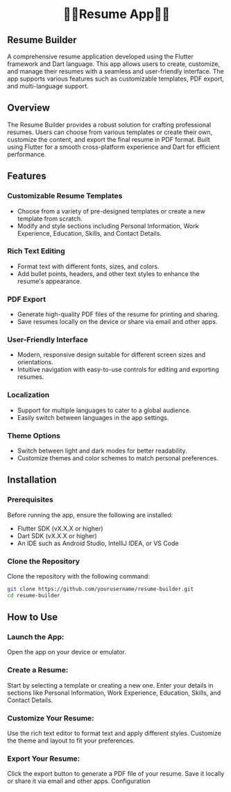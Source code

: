 
 <h1 align='center'>🔶🔸Resume App🔸🔶</h1>
 
## Resume Builder

A comprehensive resume application developed using the Flutter framework and Dart language. This app allows users to create, customize, and manage their resumes with a seamless and user-friendly interface. The app supports various features such as customizable templates, PDF export, and multi-language support.

## Overview

The Resume Builder provides a robust solution for crafting professional resumes. Users can choose from various templates or create their own, customize the content, and export the final resume in PDF format. Built using Flutter for a smooth cross-platform experience and Dart for efficient performance.

## Features

### Customizable Resume Templates
- Choose from a variety of pre-designed templates or create a new template from scratch.
- Modify and style sections including Personal Information, Work Experience, Education, Skills, and Contact Details.

### Rich Text Editing
- Format text with different fonts, sizes, and colors.
- Add bullet points, headers, and other text styles to enhance the resume's appearance.

### PDF Export
- Generate high-quality PDF files of the resume for printing and sharing.
- Save resumes locally on the device or share via email and other apps.

### User-Friendly Interface
- Modern, responsive design suitable for different screen sizes and orientations.
- Intuitive navigation with easy-to-use controls for editing and exporting resumes.

### Localization
- Support for multiple languages to cater to a global audience.
- Easily switch between languages in the app settings.

### Theme Options
- Switch between light and dark modes for better readability.
- Customize themes and color schemes to match personal preferences.

## Installation

### Prerequisites
Before running the app, ensure the following are installed:
- Flutter SDK (vX.X.X or higher)
- Dart SDK (vX.X.X or higher)
- An IDE such as Android Studio, IntelliJ IDEA, or VS Code

### Clone the Repository
Clone the repository with the following command:

```bash
git clone https://github.com/yourusername/resume-builder.git
cd resume-builder
```
## How to Use
### Launch the App: 
Open the app on your device or emulator.
### Create a Resume:
Start by selecting a template or creating a new one. Enter your details in sections like Personal Information, Work Experience, Education, Skills, and Contact Details.
### Customize Your Resume:
Use the rich text editor to format text and apply different styles. Customize the theme and layout to fit your preferences.
### Export Your Resume:
Click the export button to generate a PDF file of your resume. Save it locally or share it via email and other apps.
Configuration

